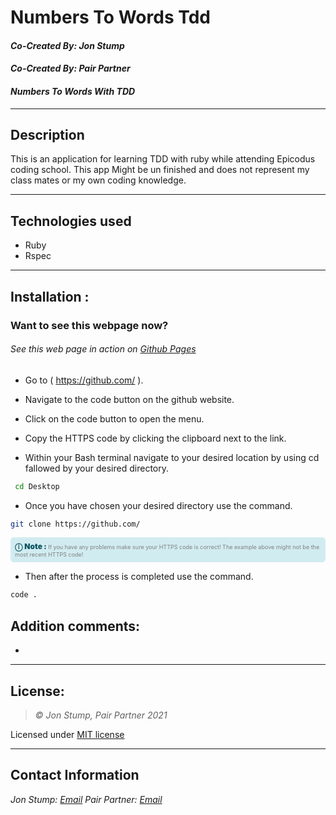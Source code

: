 # Numbers To Words Tdd
#### *Co-Created By: Jon Stump*
#### *Co-Created By: Pair Partner*
#### *Numbers To Words With TDD*

* * *

## Description
This is an application for learning TDD with ruby while attending Epicodus coding school. This app Might be un finished and does not represent my class mates or my own coding knowledge.
* * *

## Technologies used
* Ruby
* Rspec

* * *


## Installation :
### Want to see this webpage now?
###### See this web page in action on [Github Pages]({repo})

* Go to ( https://github.com/ ).

*  Navigate to the code button on the github website.

* Click on the code button to open the menu.

- Copy the HTTPS code by clicking the clipboard next to the link.

- Within your Bash terminal navigate to your desired location by using cd fallowed by your desired directory.

```bash
 cd Desktop
```

- Once you have chosen your desired directory use the command.
```bash
git clone https://github.com/
```

<div
  style="
    background-color: #d1ecf1;
    color: grey; padding: 6px;
    font-size: 9px;
    border-radius: 5px;
    border: 1px solid #d4ecf1;
    margin-bottom: 12px"
>
  <span
    style="
      font-size: 12px;
      font-weight: 600;
      color: #0c5460;"
  >
    ⓘ
  </span>
  <span
    style="
      font-size: 12px;
      font-weight: 900;
      color: #0c5460;
      margin-bottom: 24px"
  >
    Note :
  </span>
  If you have any problems make sure your HTTPS code is correct! The example above might not be the most recent HTTPS code!
</div>


* Then after the process is completed use the command.

``` bash
code .
```


## Addition comments:
* 


* * *

## License:
> *&copy; Jon Stump, Pair Partner  2021*

Licensed under [MIT license](https://mit-license.org/)

* * *

## Contact Information
_Jon Stump: [Email](jmstump@gmail.com)_
_Pair Partner: [Email](pair@email.com)_
